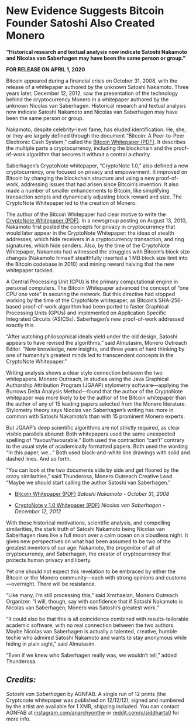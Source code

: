 # New Evidence Suggests Bitcoin Founder Satoshi Also Created Monero

**“Historical research and textual analysis now indicate Satoshi Nakamoto and Nicolas van Saberhagen may have been the same person or group.”**

**FOR RELEASE ON APRIL 1, 2020**

Bitcoin appeared during a financial crisis on October 31, 2008, with the release of a whitepaper authored by the unknown Satoshi Nakamoto. Three years later, December 12, 2012, saw the presentation of the technology behind the cryptocurrency Monero in a whitepaper authored by the unknown Nicolas van Saberhagen. Historical research and textual analysis now indicate Satoshi Nakamoto and Nicolas van Saberhagen may have been the same person or group.

Nakamoto, despite celebrity-level fame, has eluded identification. He, she, or they are largely defined through the document “Bitcoin: A Peer-to-Peer Electronic Cash System,” called the [Bitcoin Whitepaper (PDF)](https://cryptonote.org/whitepaper_v1.pdf). It describes the multiple parts a cryptocurrency, including the blockchain and the proof-of-work algorithm that secures it without a central authority.

Saberhagen’s CryptoNote whitepaper, “CryptoNote 1.0,” also defined a new cryptocurrency, one focused on privacy and empowerment. It improved on Bitcoin by changing the blockchain structure and using a new proof-of-work, addressing issues that had arisen since Bitcoin’s invention. It also made a number of smaller enhancements to Bitcoin, like simplifying transaction scripts and dynamically adjusting block reward and size. The CryptoNote Whitepaper led to the creation of Monero.

The author of the Bitcoin Whitepaper had clear motive to write the [CryptoNote Whitepaper (PDF)](https://cryptonote.org/whitepaper_v1.pdf). In a newsgroup posting on August 13, 2010, Nakamoto first posted the concepts for privacy in cryptocurrency that would later appear in the CryptoNote Whitepaper: the ideas of stealth addresses, which hide receivers in a cryptocurrency transaction, and ring signatures, which hide senders. Also, by the time of the CryptoNote Whitepaper, Nakamoto had witnessed the struggles with Bitcoin’s block size changes (Nakamoto himself stealthfully inserted a 1 MB block size limit into the Bitcoin codebase in 2010) and mining reward halving that the new whitepaper tackled.

A Central Processing Unit (CPU) is the primary computational engine in personal computers. The Bitcoin Whitepaper advanced the concept of “one CPU one vote” in securing the network. But this directive had stopped working by the time of the CryptoNote whitepaper, as Bitcoin’s SHA-256-based proof-of-work algorithm had been ported to faster Graphical Processing Units (GPUs) and implemented on Application Specific Integrated Circuits (ASICSs). Saberhagen’s new proof-of-work addressed exactly this.

“After watching philosophical ideals yield under the old design, Satoshi appears to have revised the algorithms,” said Almutasim, Monero Outreach Editor. “New knowledge, new insights, and three years of hard thinking by one of humanity’s greatest minds led to transcendent concepts in the CryptoNote Whitepaper.”

Writing analysis shows a clear style connection between the two whitepapers. Monero Outreach, in studies using the Java Graphical Authorship Attribution Program (JGAAP) stylometry software—applying the Burrows Delta Analysis Method—found that the author of the CryptoNote whitepaper was more likely to be the author of the Bitcoin whitepaper than the author of any of 15 leading papers selected from the Monero literature. Stylometry theory says Nicolas van Saberhagen’s writing has more in common with Satoshi Nakamoto’s than with 15 prominent Monero experts.

But JGAAP’s deep scientific algorithms are not strictly required, as clear visible parallels abound: Both whitepapers used the same unexpected spelling of “favour/favourable.” Both used the contraction “can’t” contrary to the usual style of academically formatted papers. Both used the wording “In this paper, we...” Both used black-and-white line drawings with solid and dashed lines. And so forth.

“You can look at the two documents side by side and get floored by the crazy similarities,” said Thunderosa, Monero Outreach Creative Lead. “Maybe we should start calling the author Satoshi van Saberhagen.”

- [Bitcoin Whitepaper (PDF)](https://www.instagram.com/anarchyonthe/)
_Satoshi Nakamoto - October 31, 2008_

- [CryptoNote v 1.0 Whitepaper (PDF)](https://cryptonote.org/whitepaper_v1.pdf)
_Nicolas van Saberhagen - December 12, 2012_

With these historical motivations, scientific analysis, and compelling similarities, the stark truth of Satoshi Nakamoto being Nicolas van Saberhagen rises like a full moon over a calm ocean on a cloudless night. It gives new perspectives on what had been assumed to be two of the greatest inventors of our age: Nakamoto, the progenitor of all of cryptocurrency, and Saberhagen, the creator of cryptocurrency that protects human privacy and liberty.

Yet one should not expect this revelation to be embraced by either the Bitcoin or the Monero community—each with strong opinions and customs—overnight. There will be resistance.

“Like many, I’m still processing this,” said Xmrhaelan, Monero Outreach Organizer. “I will, though, say with confidence that if Satoshi Nakamoto is Nicolas van Saberhagen, Monero was Satoshi’s greatest work.”

“It could also be that this is all coincidence combined with results-tailorable academic software, with no real connection between the two authors. Maybe Nicolas van Saberhagen is actually a talented, creative, humble techie who admired Satoshi Nakamoto and wants to stay anonymous while hiding in plain sight,” said Almutasim.

“Even if we knew who Saberhagen really was, we wouldn’t tell,” added Thunderosa.

_Credits:_
---
_Satoshi van Saberhagen_ by AGNFAB.
A single run of 12 prints (the Cryptonote whitepaper was published on 12/12/12), signed and numbered by the artist are available for 1 XMR, shipping included. You can contact AGNFAB at [instagram.com/anarchyonthe](https://www.instagram.com/anarchyonthe/) or [reddit.com/u/siddharta0](https://www.reddit.com/user/siddharta0) for more info.
